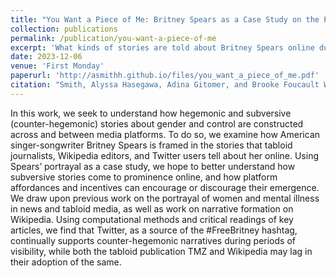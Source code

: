 ```yaml
---
title: "You Want a Piece of Me: Britney Spears as a Case Study on the Prominence of Hegemonic Tales and Subversive Stories in Online Media."
collection: publications
permalink: /publication/you-want-a-piece-of-me
excerpt: 'What kinds of stories are told about Britney Spears online during the #FreeBritney movement?'
date: 2023-12-06
venue: 'First Monday'
paperurl: 'http://asmithh.github.io/files/you_want_a_piece_of_me.pdf'
citation: "Smith, Alyssa Hasegawa, Adina Gitomer, and Brooke Foucault Welles. 2023. “You Want a Piece of Me: Britney Spears as a Case Study on the Prominence of Hegemonic Tales and Subversive Stories in Online Media.” First Monday, December. https://doi.org/10.5210/fm.v28i12.13314."
---
```

In this work, we seek to understand how hegemonic and subversive (counter-hegemonic) stories about gender and control are constructed across and between media platforms. To do so, we examine how American singer-songwriter Britney Spears is framed in the stories that tabloid journalists, Wikipedia editors, and Twitter users tell about her online. Using Spears’ portrayal as a case study, we hope to better understand how subversive stories come to prominence online, and how platform affordances and incentives can encourage or discourage their emergence. We draw upon previous work on the portrayal of women and mental illness in news and tabloid media, as well as work on narrative formation on Wikipedia. Using computational methods and critical readings of key articles, we find that Twitter, as a source of the #FreeBritney hashtag, continually supports counter-hegemonic narratives during periods of visibility, while both the tabloid publication TMZ and Wikipedia may lag in their adoption of the same.

